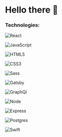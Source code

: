 <h1> Hello there 🤝 </h1>
<h3 > Technologies: </h3>



 <p>  <img alt="React" src="https://img.shields.io/badge/React-61DAFB?logo=react&logoColor=white&style=for-the-badge" /> </p>
   <p> <img alt="JavaScript" src="https://img.shields.io/badge/JavaScript-F7DF1E?logo=javascript&logoColor=white&style=for-the-badge" /> </p>
  <p> <img alt="HTML5" src="https://img.shields.io/badge/HTML-E34F26?logo=html5&logoColor=white&style=for-the-badge" /> </p>
  <p> <img alt="CSS3" src="https://img.shields.io/badge/CSS-1572B6?logo=css3&logoColor=white&style=for-the-badge" /> </p>
 <p> <img alt="Sass" src="https://img.shields.io/badge/Sass-CC6699?logo=sass&logoColor=white&style=for-the-badge" /> </p>
 <p> <img alt="Gatsby" src="https://img.shields.io/badge/Gatsby-663399?logo=gatsby&logoColor=white&style=for-the-badge" /> </p>
  <p> <img alt="GraphQl" src="https://img.shields.io/badge/GraphQL-E10098?logo=graphql&logoColor=white&style=for-the-badge" /> </p>
  <p> <img alt="Node" src="https://img.shields.io/badge/Node-3c873a?logo=nodejs&logoColor=black&style=for-the-badge" /> </p>
  <p> <img alt="Express" src="https://img.shields.io/badge/Express-c1c1c1?logo=express&logoColor=white&style=for-the-badge" /> </p>
 <p> <img alt="Postgres" src="https://img.shields.io/badge/PostgreSQL-3895d3?logo=postgres&logoColor=white&style=for-the-badge" /> </p>
  <p> <img alt="Swift" src="https://img.shields.io/badge/Swift-ff4f00?logo=swift&logoColor=white&style=for-the-badge" /> </p>
 



